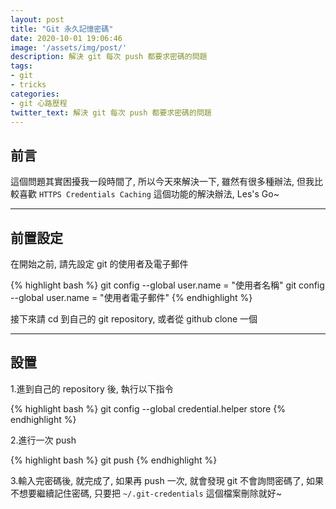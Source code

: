 ```yaml
---
layout: post
title: "Git 永久記憶密碼"
date: 2020-10-01 19:06:46
image: '/assets/img/post/'
description: 解決 git 每次 push 都要求密碼的問題
tags: 
- git
- tricks
categories:
- git 心路歷程
twitter_text: 解決 git 每次 push 都要求密碼的問題
---
```


## 前言

這個問題其實困擾我一段時間了, 所以今天來解決一下, 雖然有很多種辦法, 但我比較喜歡 `HTTPS Credentials Caching` 這個功能的解決辦法, Les's Go~

---

## 前置設定

在開始之前, 請先設定 git 的使用者及電子郵件

{% highlight bash %}
git config --global user.name = "使用者名稱"
git config --global user.name = "使用者電子郵件"
{% endhighlight %}

接下來請 cd 到自己的 git repository, 或者從 github clone 一個

---

## 設置

1.進到自己的 repository 後, 執行以下指令

{% highlight bash %}
git config --global credential.helper store
{% endhighlight %}

2.進行一次 push

{% highlight bash %}
git push
{% endhighlight %}

3.輸入完密碼後, 就完成了, 如果再 push 一次, 就會發現 git 不會詢問密碼了, 如果不想要繼續記住密碼, 只要把 `~/.git-credentials` 這個檔案刪除就好~
